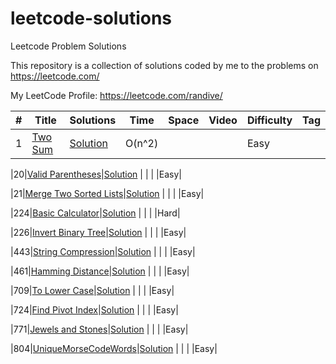 # leetcode-solutions
Leetcode Problem Solutions

This repository is a collection of solutions coded by me to the problems on https://leetcode.com/

My LeetCode Profile: https://leetcode.com/randive/

|  #  |      Title     |   Solutions   | Time          | Space         | Video  | Difficulty  | Tag                   
|-----|----------------|---------------|---------------|---------------|--------|-------------|-------------
|1|[Two Sum](https://leetcode.com/problems/two-sum/description/)|[Solution](../master/algorithm-solutions/1_TwoSum.java) | O(n^2) |  | |Easy|

|20|[Valid Parentheses](https://leetcode.com/problems/valid-parentheses/description/)|[Solution](../master/algorithm-solutions/20_ValidParentheses.java) |  |  | |Easy|

|21|[Merge Two Sorted Lists](https://leetcode.com/problems/merge-two-sorted-lists/description/)|[Solution](../master/algorithm-solutions/21_MergeTwoSortedLists.java) |  |  | |Easy|

|224|[Basic Calculator](https://leetcode.com/problems/basic-calculator/description/)|[Solution](../master/algorithm-solutions/224_BasicCalculator.java) |  |  | |Hard|

|226|[Invert Binary Tree](https://leetcode.com/problems/invert-binary-tree/description/)|[Solution](../master/algorithm-solutions/226_InvertBinaryTree.java) |  |  | |Easy|

|443|[String Compression](https://leetcode.com/problems/string-compression/description/)|[Solution](../master/algorithm-solutions/443_StringCompression.java) |  |  | |Easy|

|461|[Hamming Distance](https://leetcode.com/problems/hamming-distance/description/)|[Solution](../master/algorithm-solutions/461_HammingDistance.java) |  |  | |Easy|

|709|[To Lower Case](https://leetcode.com/problems/to-lower-case/description/)|[Solution](../master/algorithm-solutions/709_ToLowerCase.java) |  |  | |Easy|

|724|[Find Pivot Index](https://leetcode.com/problems/find-pivot-index/description/)|[Solution](../master/algorithm-solutions/724_FindPivotIndex.java) |  |  | |Easy|

|771|[Jewels and Stones](https://leetcode.com/problems/jewels-and-stones/description/)|[Solution](../master/algorithm-solutions/771_JewelsAndStones.java) |  |  | |Easy|

|804|[UniqueMorseCodeWords](https://leetcode.com/problems/unique-morse-code-words/description/)|[Solution](../master/algorithm-solutions/804_UniqueMorseCodeWords.java) |  |  | |Easy|
